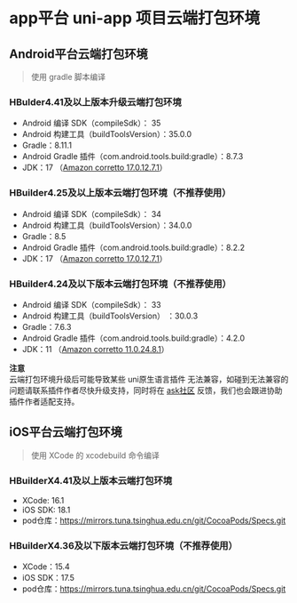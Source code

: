 # app平台 uni-app 项目云端打包环境  

## Android平台云端打包环境  

> 使用 gradle 脚本编译  

### HBulder4.41及以上版本升级云端打包环境  
- Android 编译 SDK（compileSdk）： 35  
- Android 构建工具（buildToolsVersion）：35.0.0  
- Gradle：8.11.1  
- Android Gradle 插件（com.android.tools.build:gradle）：8.7.3  
- JDK：17 （[Amazon corretto 17.0.12.7.1](https://docs.aws.amazon.com/corretto/latest/corretto-17-ug/what-is-corretto-17.html)）  

### HBuilder4.25及以上版本云端打包环境（不推荐使用）
- Android 编译 SDK（compileSdk）： 34  
- Android 构建工具（buildToolsVersion）：34.0.0  
- Gradle：8.5  
- Android Gradle 插件（com.android.tools.build:gradle）：8.2.2  
- JDK：17 （[Amazon corretto 17.0.12.7.1](https://docs.aws.amazon.com/corretto/latest/corretto-17-ug/what-is-corretto-17.html)）  

### HBuilder4.24及以下版本云端打包环境（不推荐使用）
- Android 编译 SDK（compileSdk）： 33  
- Android 构建工具（buildToolsVersion） ：30.0.3  
- Gradle：7.6.3  
- Android Gradle 插件（com.android.tools.build:gradle）：4.2.0  
- JDK：11 （[Amazon corretto 11.0.24.8.1](https://docs.aws.amazon.com/corretto/latest/corretto-11-ug/what-is-corretto-11.html)）  

**注意**  
云端打包环境升级后可能导致某些 uni原生语言插件 无法兼容，如碰到无法兼容的问题请联系插件作者尽快升级支持，同时将在 [ask社区](https://ask.dcloud.net.cn/explore/) 反馈，我们也会跟进协助插件作者适配支持。


## iOS平台云端打包环境  

> 使用 XCode 的 xcodebuild 命令编译  

### HBuilderX4.41及以上版本云端打包环境
- XCode: 16.1  
- iOS SDK: 18.1  
- pod仓库：https://mirrors.tuna.tsinghua.edu.cn/git/CocoaPods/Specs.git  

### HBuilderX4.36及以下版本云端打包环境（不推荐使用）
- XCode：15.4  
- iOS SDK：17.5  
- pod仓库：https://mirrors.tuna.tsinghua.edu.cn/git/CocoaPods/Specs.git  

